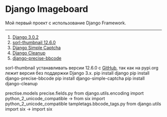 Django Imageboard
=================
Мой первый проект с использование Django Framework.


------------
1.  [Django 3.0.2](https://github.com/django/django)
2.  [sorl-thumbnail 12.6.0](https://github.com/jazzband/sorl-thumbnail)
3.  [Django Simple Captcha](https://github.com/mbi/django-simple-captcha)
4.  [Django Cleanup](https://github.com/un1t/django-cleanup)
5.  [django-precise-bbcode](https://github.com/ellmetha/django-precise-bbcode)

sorl-thumbnail устанавливать версии 12.6.0 с [GitHub](https://github.com/jazzband/sorl-thumbnail/releases/tag/12.6.0), так как на pypi.org лежит версия без поддержки Django 3.x.
pip install django
pip install django-precise-bbcode
pip install  django-simple-captcha
pip install django-cleanup

prectise.models precise.fields.py
from django.utils.encoding import python_2_unicode_compatible -> from six import python_2_unicode_compatible
tampletags.bbcode_tags.py 
from django.utils import six -> import six